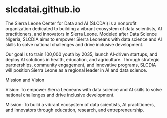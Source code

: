 # slcdatai.github.io

The Sierra Leone Center for Data and AI (SLCDAI) is a nonprofit organization dedicated to building
a vibrant ecosystem of data scientists, AI practitioners, and innovators in Sierra Leone. Modeled
after Data Science Nigeria, SLCDIA aims to empower Sierra Leoneans with data science and AI
skills to solve national challenges and drive inclusive development.

Our goal is to train 100,000 youth by 2035, launch AI-driven startups, and deploy AI solutions in
health, education, and agriculture. Through strategic partnerships, community engagement, and
innovative programs, SLCDIA will position Sierra Leone as a regional leader in AI and data science.

Mission and Vision

Vision: To empower Sierra Leoneans with data science and AI skills to solve national challenges
and drive inclusive development.

Mission: To build a vibrant ecosystem of data scientists, AI practitioners, and innovators through
education, research, and entrepreneurship.
